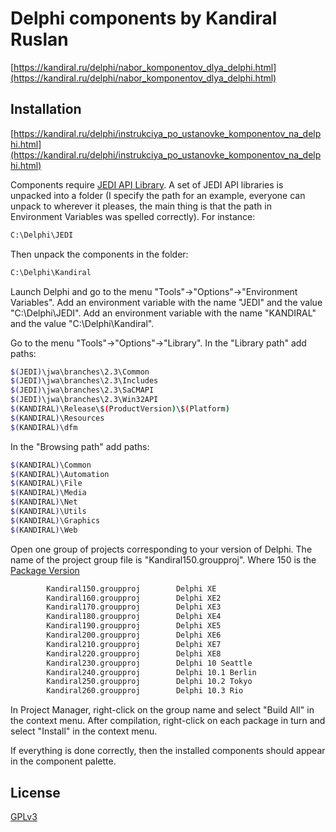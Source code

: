 # Delphi components by Kandiral Ruslan

[https://kandiral.ru/delphi/nabor_komponentov_dlya_delphi.html](https://kandiral.ru/delphi/nabor_komponentov_dlya_delphi.html)

## Installation

[https://kandiral.ru/delphi/instrukciya_po_ustanovke_komponentov_na_delphi.html](https://kandiral.ru/delphi/instrukciya_po_ustanovke_komponentov_na_delphi.html)

Components require [JEDI API Library](https://sourceforge.net/projects/jedi-apilib/).
A set of JEDI API libraries is unpacked into a folder (I specify the path for an example, everyone can unpack to wherever it pleases, the main thing is that the path in Environment Variables was spelled correctly). For instance:
```bash
C:\Delphi\JEDI
```
Then unpack the components in the folder:
```bash
C:\Delphi\Kandiral
```
Launch Delphi and go to the menu "Tools"->"Options"->"Environment Variables". Add an environment variable with the name "JEDI" and the value "C:\Delphi\JEDI". Add an environment variable with the name "KANDIRAL" and the value "C:\Delphi\Kandiral". 
 
Go to the menu "Tools"->"Options"->"Library". In the "Library path" add paths:
```bash
$(JEDI)\jwa\branches\2.3\Common
$(JEDI)\jwa\branches\2.3\Includes
$(JEDI)\jwa\branches\2.3\SaCMAPI
$(JEDI)\jwa\branches\2.3\Win32API
$(KANDIRAL)\Release\$(ProductVersion)\$(Platform)
$(KANDIRAL)\Resources
$(KANDIRAL)\dfm
```

In the "Browsing path" add paths:
```bash
$(KANDIRAL)\Common
$(KANDIRAL)\Automation
$(KANDIRAL)\File
$(KANDIRAL)\Media
$(KANDIRAL)\Net
$(KANDIRAL)\Utils
$(KANDIRAL)\Graphics
$(KANDIRAL)\Web
```
Open one group of projects corresponding to your version of Delphi. The name of the project group file is "Kandiral150.groupproj". Where 150 is the [Package Version](http://docwiki.embarcadero.com/RADStudio/Seattle/en/Compiler_Versions)
```bash
        Kandiral150.groupproj        Delphi XE
        Kandiral160.groupproj        Delphi XE2
        Kandiral170.groupproj        Delphi XE3
        Kandiral180.groupproj        Delphi XE4
        Kandiral190.groupproj        Delphi XE5
        Kandiral200.groupproj        Delphi XE6
        Kandiral210.groupproj        Delphi XE7
        Kandiral220.groupproj        Delphi XE8
        Kandiral230.groupproj        Delphi 10 Seattle
        Kandiral240.groupproj        Delphi 10.1 Berlin
        Kandiral250.groupproj        Delphi 10.2 Tokyo
        Kandiral260.groupproj        Delphi 10.3 Rio
```
In Project Manager, right-click on the group name and select "Build All" in the context menu. After compilation, right-click on each package in turn and select "Install" in the context menu.

If everything is done correctly, then the installed components should appear in the component palette.

## License
[GPLv3](https://www.gnu.org/licenses/quick-guide-gplv3.en.html)